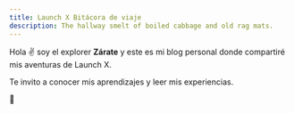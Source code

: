 ```yaml
---
title: Launch X Bitácora de viaje
description: The hallway smelt of boiled cabbage and old rag mats.
---
```


Hola ✌️  soy el explorer **Zárate** y este es mi blog personal donde compartiré mis aventuras de Launch X.

Te invito a conocer mis aprendizajes y leer mis experiencias.

🚀
